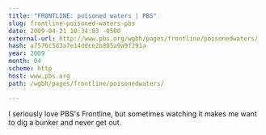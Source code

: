 ```yaml
---
title: "FRONTLINE: poisoned waters | PBS"
slug: frontline-poisoned-waters-pbs
date: 2009-04-21 10:34:03 -0500
external-url: http://www.pbs.org/wgbh/pages/frontline/poisonedwaters/
hash: a7576c5d3a7e14ddce2b805a9a9f291a
year: 2009
month: 04
scheme: http
host: www.pbs.org
path: /wgbh/pages/frontline/poisonedwaters/

---
```


I seriously love PBS's Frontline, but sometimes watching it makes me want to dig a bunker and never get out. 

